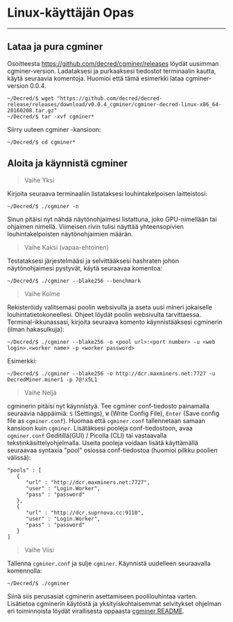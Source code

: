# <i class="fa fa-linux"></i> Linux-käyttäjän Opas

---

## <i class="fa fa-download"></i>Lataa ja pura cgminer

Osoitteesta https://github.com/decred/cgminer/releases löydät uusimman cgminer-version. Ladataksesi ja purkaaksesi tiedostot terminaalin kautta, käytä seuraavia komentoja. Huomioi että tämä esimerkki lataa cgminer-version 0.0.4.

```no-highlight
~/Decred/$ wget "https://github.com/decred/decred-release/releases/download/v0.0.4_cgminer/cgminer-decred-linux-x86_64-20160208.tar.gz"
~/Decred/$ tar -xvf cgminer*
```

Siirry uuteen cgminer -kansioon:

```
~/Decred/$ cd cgminer*
```

## <i class="fa fa-play-circle"></i>Aloita ja käynnistä cgminer

> Vaihe Yksi

Kirjoita seuraava terminaaliin listataksesi louhintakelpoisen laitteistosi:

```no-highlight
~/Decred/$ ./cgminer -n
```

Sinun pitäisi nyt nähdä näytönohjaimesi listattuna, joko GPU-nimellään tai ohjaimen nimellä. Viimeisen rivin tulisi näyttää yhteensopivien louhintakelpoisten näytönohjaimien määrän.

> Vaihe Kaksi (vapaa-ehtoinen)

Testataksesi järjestelmääsi ja selvittääksesi hashraten johon näytönohjaimesi pystyvät, käytä seuraavaa komentoa:

```no-highlight
~/Decred/$ ./cgminer --blake256 --benchmark
```

> Vaihe Kolme

Rekisteröidy valitsemasi poolin websivulla ja aseta uusi mineri jokaiselle louhintatietokoneellesi. Ohjeet löydät poolin websivulta tarvittaessa. Terminal-ikkunassasi, kirjoita seuraava komento käynnistääksesi cgminerin (ilman hakasulkuja):

```no-highlight
~/Decred/$ ./cgminer --blake256 -o <pool url>:<port number> -u <web login>.<worker name> -p <worker password>
```

Esimerkki:

```no-highlight
~/Decred/$ ./cgminer --blake256 -o http://dcr.maxminers.net:7727 -u DecredMiner.miner1 -p 7@!x5L1
```

> Vaihe Neljä

cgminerin pitäisi nyt käynnistyä. Tee cgminer conf-tiedosto painamalla seuraavia näppäimiä:  `S` (Settings), `W` (Write Config File), `Enter` (Save config file as `cgminer.conf`). Huomaa että `cgminer.conf` tallennetaan samaan kansioon kuin `cgminer`. Lisätäksesi pooleja conf-tiedostoon, avaa `cgminer.conf` Geditillä(GUI) / Picolla (CLI) tai vastaavalla tekstinkäsittelyohjelmalla. Useita pooleja voidaan lisätä käyttämällä seuraavaa syntaxia "pool" osiossa conf-tiedostoa (huomioi pilkku poolien välissä):

```no-highlight
"pools" : [
   {
      "url" : "http://dcr.maxminers.net:7727",
      "user" : "Login.Worker",
      "pass" : "password"
   },
   {
      "url" : "http://dcr.suprnova.cc:9110",
      "user" : "Login.Worker",
      "pass" : "password"
   }
]
```

> Vaihe Viisi

Tallenna `cgminer.conf` ja sulje `cgminer`. Käynnistä uudelleen seuraavalla komennolla:

```no-highlight
~/Decred/$ ./cgminer
```

Siinä siis perusasiat cgminerin asettamiseen poolilouhintaa varten. Lisätietoa cgminerin käytöstä ja yksityiskohtaisemmat selvitykset ohjelman eri toiminnoista löydät virallisesta oppaasta [cgminer README](https://github.com/decred/cgminer/blob/3.7/README).
